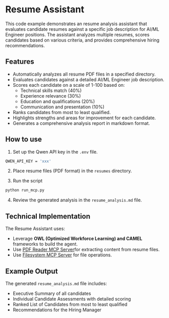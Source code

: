 # Resume Assistant

This code example demonstrates an resume analysis assistant that evaluates candidate resumes against a specific job description for AI/ML Engineer positions. The assistant analyzes multiple resumes, scores candidates based on various criteria, and provides comprehensive hiring recommendations.

## Features

- Automatically analyzes all resume PDF files in a specified directory.
- Evaluates candidates against a detailed AI/ML Engineer job description.
- Scores each candidate on a scale of 1-100 based on:
  - Technical skills match (40%)
  - Experience relevance (30%)
  - Education and qualifications (20%)
  - Communication and presentation (10%)
- Ranks candidates from most to least qualified.
- Highlights strengths and areas for improvement for each candidate.
- Generates a comprehensive analysis report in markdown format.

## How to use

1. Set up the Qwen API key in the `.env` file.

```bash
QWEN_API_KEY = 'xxx'
```

2. Place resume files (PDF format) in the `resumes` directory.

3. Run the script

```bash
python run_mcp.py
```

4. Review the generated analysis in the `resume_analysis.md` file.

## Technical Implementation

The Resume Assistant uses:
- Leverage **OWL (Optimized Workforce Learning) and CAMEL** frameworks to build the agent.
- Use [PDF Reader MCP Server](https://github.com/trafflux/pdf-reader-mcp)for extracting content from resume files.
- Use [Filesystem MCP Server](https://github.com/modelcontextprotocol/servers/tree/main/src/filesystem) for file operations.

## Example Output

The generated `resume_analysis.md` file includes:
- Executive Summary of all candidates
- Individual Candidate Assessments with detailed scoring
- Ranked List of Candidates from most to least qualified
- Recommendations for the Hiring Manager
